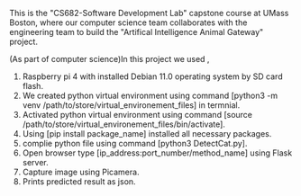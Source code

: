 This is the "CS682-Software Development Lab" capstone course at UMass Boston, where our computer science team collaborates with the engineering team to build the "Artifical Intelligence Animal Gateway" project.

(As part of computer science)In this project we used ,

1) Raspberry pi 4 with installed Debian 11.0 operating system by SD card flash.
2) We created python virtual environment using command [python3 -m venv /path/to/store/virtual_environement_files] in termnial.
3) Activated python virtual environment using command [source /path/to/store/virtual_environement_files/bin/activate].
4) Using [pip install package_name]  installed all necessary packages.
5) complie python file using command [python3 DetectCat.py].
6) Open browser type [ip_address:port_number/method_name] using Flask server.
7) Capture image using Picamera. 
8) Prints predicted result as json.
